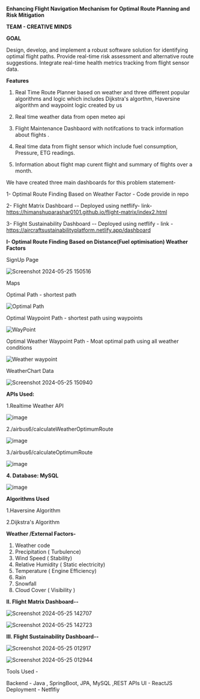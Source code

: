 **Enhancing Flight Navigation Mechanism for Optimal Route Planning and Risk Mitigation**

**TEAM - CREATIVE MINDS**

**GOAL**

Design, develop, and implement a robust software solution for identifying optimal flight paths.
Provide real-time risk assessment and alternative route suggestions.
Integrate real-time health metrics tracking from flight sensor data.


**Features**


1. Real Time Route Planner based on weather and three different popular algorithms and logic which includes Dijkstra's algorthm, Haversine algorithm and waypoint logic created by us

2. Real time weather data from open meteo api

3. Flight Maintenance Dashbaord with notifcations to track information about flights .

4. Real time data from flight sensor which include fuel consumption, Pressure, ETG readings.

5. Information about flight map curent flight and summary of flights over a month. 

We have created three main dashboards for this problem statement-

1- Optimal Route Finding Based on Weather Factor - Code provide in repo

2- Flight Matrix Dashboard -- Deployed using netflify- link-https://himanshuparashar0101.github.io/flight-matrix/index2.html

3- Flight Sustainability Dashboard -- Deployed using netflify - link - https://aircraftsustainabilityplatform.netlify.app/dashboard


**I- Optimal Route Finding Based on Distance(Fuel optimisation) Weather Factors**

SignUp Page

![Screenshot 2024-05-25 150516](https://github.com/himanshuParashar0101/havaijhaaj/assets/103347563/54094576-142d-4112-838f-a78332a13ea6)


Maps

Optimal Path - shortest path

![Optimal Path](https://github.com/himanshuParashar0101/havaijhaaj/assets/103347563/c61c50d6-4360-4a18-be19-6a60b85072c7)


Optimal Waypoint Path - shortest path using waypoints

![WayPoint](https://github.com/himanshuParashar0101/havaijhaaj/assets/103347563/33ea8358-71bc-4ee7-aff4-749061a05569)


Optimal Weather Waypoint Path - Moat optimal path using all weather conditions

![Weather waypoint](https://github.com/himanshuParashar0101/havaijhaaj/assets/103347563/3c6a3249-4e52-48ec-b26c-ead580b6f174)


WeatherChart Data

![Screenshot 2024-05-25 150940](https://github.com/himanshuParashar0101/havaijhaaj/assets/103347563/032d45a9-4d4d-4e77-9ee3-4551a41b7179)



**APIs Used:**

1.Realtime  Weather API

 ![image](https://github.com/himanshuParashar0101/havaijhaaj/assets/55035733/eb79b304-845c-477f-a050-5851d218ce01)


2./airbus6/calculateWeatherOptimumRoute

![image](https://github.com/himanshuParashar0101/havaijhaaj/assets/55035733/3733e957-d03b-4ec5-a161-15e32a4a7ad8)


3./airbus6/calculateOptimumRoute

![image](https://github.com/himanshuParashar0101/havaijhaaj/assets/55035733/d4fb5ba2-cc88-48b1-9115-609dd1561e23)


**4. Database: MySQL**
   
![image](https://github.com/himanshuParashar0101/havaijhaaj/assets/55035733/0581969f-36a7-40e2-bd0a-8a87989c1e4a)


**Algorithms Used**

1.Haversine Algorithm

2.Dijkstra's Algorithm

**Weather /External Factors-**

1. Weather code
2. Precipitation ( Turbulence)
3. Wind Speed ( Stability)
4. Relative Humidity ( Static electricity)
5. Temperature ( Engine Efficiency)
6. Rain
7. Snowfall
8. Cloud Cover ( Visibility )


**II. Flight Matrix Dashboard--** 

![Screenshot 2024-05-25 142707](https://github.com/himanshuParashar0101/havaijhaaj/assets/103347563/3a1d5ddb-e910-440d-aee2-7c6ea088a892)

![Screenshot 2024-05-25 142723](https://github.com/himanshuParashar0101/havaijhaaj/assets/103347563/bb1f9516-c103-42e8-9097-c9f5d29a28df)



**III. Flight Sustainability Dashboard--**

![Screenshot 2024-05-25 012917](https://github.com/himanshuParashar0101/havaijhaaj/assets/103347563/44a2fad4-1ff0-4781-9262-9596df7cf894)

![Screenshot 2024-05-25 012944](https://github.com/himanshuParashar0101/havaijhaaj/assets/103347563/6acc3f4f-56b4-451a-be98-201cda800305)




Tools Used -

Backend -  Java , SpringBoot, JPA, MySQL ,REST APIs
UI - ReactJS
Deployment - Netflfiy







